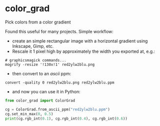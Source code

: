 # color_grad
Pick colors from a color gradient

Found this useful for many projects.  Simple workflow:
 * create an simple rectangular image with a horizontal gradient using Inkscape, Gimp, etc.
 * Rescale it 1 pixel high by approximately the width you exported at, e.g.:
```
# graphicsmagick commands...
mogrify -resize '!130x!1' red2ylw2blu.png
```
 * then convert to an *ascii* ppm:
```
convert -quality 0 red2ylw2blu.png red2ylw2blu.ppm
```
 * and now you can use it in Python:
```python
from color_grad import ColorGrad

cg = ColorGrad.from_ascii_ppm("red2ylw2blu.ppm")
cg.set_min_max(0, 0.5)
print(cg.rgb_int(0.1), cg.rgb_int(0.4), cg.rgb_int(0.6))
```
